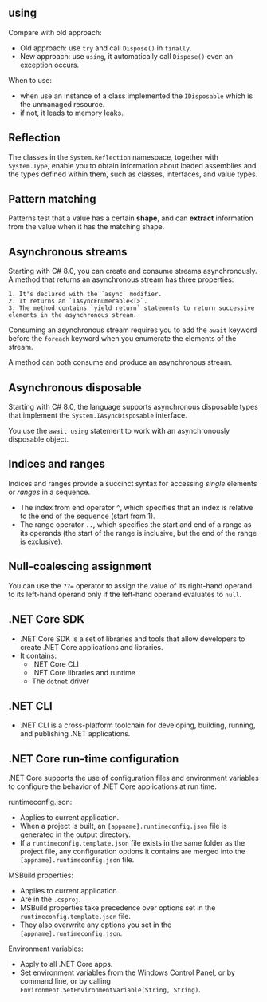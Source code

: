 ﻿## using

Compare with old approach:
- Old approach: use `try` and call `Dispose()` in `finally`.
- New approach: use `using`, it automatically call `Dispose()` even an exception occurs.

When to use:
- when use an instance of a class implemented the `IDisposable` which is the unmanaged resource.
- if not, it leads to memory leaks.

## Reflection

The classes in the `System.Reflection` namespace, together with `System.Type`, enable you to obtain information about loaded assemblies and the types defined within them, such as classes, interfaces, and value types.

## Pattern matching

Patterns test that a value has a certain **shape**, and can **extract** information from the value when it has the matching shape.


## Asynchronous streams

Starting with C# 8.0, you can create and consume streams asynchronously. A method that returns an asynchronous stream has three properties:

	1. It's declared with the `async` modifier.
	2. It returns an `IAsyncEnumerable<T>`.
	3. The method contains `yield return` statements to return successive elements in the asynchronous stream.

Consuming an asynchronous stream requires you to add the `await` keyword before the `foreach` keyword when you enumerate the elements of the stream.

A method can both consume and produce an asynchronous stream.

## Asynchronous disposable

Starting with C# 8.0, the language supports asynchronous disposable types that implement the `System.IAsyncDisposable` interface.

You use the `await using` statement to work with an asynchronously disposable object.

## Indices and ranges

Indices and ranges provide a succinct syntax for accessing *single* elements or *ranges* in a sequence.
- The index from end operator `^`, which specifies that an index is relative to the end of the sequence (start from 1).
- The range operator `..`, which specifies the start and end of a range as its operands (the start of the range is inclusive, but the end of the range is exclusive).

## Null-coalescing assignment

You can use the `??=` operator to assign the value of its right-hand operand to its left-hand operand only if the left-hand operand evaluates to `null`.

## .NET Core SDK

- .NET Core SDK is a set of libraries and tools that allow developers to create .NET Core applications and libraries.
- It contains:
	+ .NET Core CLI
	+ .NET Core libraries and runtime
	+ The `dotnet` driver

## .NET CLI

- .NET CLI is a cross-platform toolchain for developing, building, running, and publishing .NET applications.

## .NET Core run-time configuration

.NET Core supports the use of configuration files and environment variables to configure the behavior of .NET Core applications at run time.

runtimeconfig.json:
- Applies to current application.
- When a project is built, an `[appname].runtimeconfig.json` file is generated in the output directory.
- If a `runtimeconfig.template.json` file exists in the same folder as the project file, any configuration options it contains are merged into the `[appname].runtimeconfig.json` file.

MSBuild properties:
- Applies to current application.
- Are in the `.csproj`.
- MSBuild properties take precedence over options set in the `runtimeconfig.template.json` file.
- They also overwrite any options you set in the `[appname].runtimeconfig.json`.

Environment variables:
- Apply to all .NET Core apps.
- Set environment variables from the Windows Control Panel, or by command line, or by calling `Environment.SetEnvironmentVariable(String, String)`.
